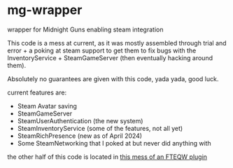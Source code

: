 # mg-wrapper
wrapper for Midnight Guns enabling steam integration

This code is a mess at current, as it was mostly assembled through trial and error + a poking at steam support to get them to fix bugs with the InventoryService + SteamGameServer (then eventually hacking around them).

Absolutely no guarantees are given with this code, yada yada, good luck.

current features are:
- Steam Avatar saving
- SteamGameServer
- SteamUserAuthentication (the new system)
- SteamInventoryService (some of the features, not all yet)
- SteamRichPresence (new as of April 2024)
- Some SteamNetworking that I poked at but never did anything with

the other half of this code is located in [this mess of an FTEQW plugin](https://github.com/Iceman12k/fteqw-mguns/blob/master/plugins/steam/steam.c)
